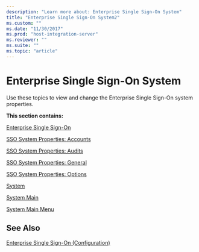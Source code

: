 ```yaml
---
description: "Learn more about: Enterprise Single Sign-On System"
title: "Enterprise Single Sign-On System2"
ms.custom: ""
ms.date: "11/30/2017"
ms.prod: "host-integration-server"
ms.reviewer: ""
ms.suite: ""
ms.topic: "article"
---
```

# Enterprise Single Sign-On System
Use these topics to view and change the Enterprise Single Sign-On system properties.  
  
 **This section contains:**  
  
 [Enterprise Single Sign-On](../core/enterprise-single-sign-on3.md)  
  
 [SSO System Properties: Accounts](../core/sso-system-properties-accounts2.md)  
  
 [SSO System Properties: Audits](../core/sso-system-properties-audits2.md)  
  
 [SSO System Properties: General](../core/sso-system-properties-general1.md)  
  
 [SSO System Properties: Options](../core/sso-system-properties-options1.md)  
  
 [System](../core/system2.md)  
  
 [System Main](../core/system-main2.md)  
  
 [System Main Menu](../core/system-main-menu2.md)  
  
## See Also  
 [Enterprise Single Sign-On (Configuration)](../core/enterprise-single-sign-on-configuration-1.md)
